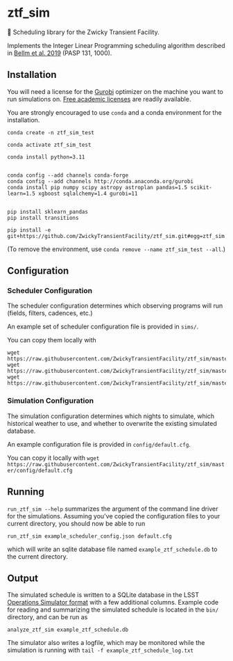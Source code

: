 # ztf_sim
:telescope: Scheduling library for the Zwicky Transient Facility.

Implements the Integer Linear Programming scheduling algorithm described in 
[Bellm et al. 2019](https://dx.doi.org/10.1088/1538-3873/ab0c2a) (PASP 131, 1000).

## Installation

You will need a license for the [Gurobi](http://www.gurobi.com/) optimizer on the machine you want to run simulations on.  [Free academic licenses](http://www.gurobi.com/academia/for-universities) are readily available.

You are strongly encouraged to use `conda` and a conda environment for the installation.


```
conda create -n ztf_sim_test

conda activate ztf_sim_test

conda install python=3.11


conda config --add channels conda-forge 
conda config --add channels http://conda.anaconda.org/gurobi
conda install pip numpy scipy astropy astroplan pandas=1.5 scikit-learn=1.5 xgboost sqlalchemy=1.4 gurobi=11


pip install sklearn_pandas 
pip install transitions

pip install -e git+https://github.com/ZwickyTransientFacility/ztf_sim.git#egg=ztf_sim
```

(To remove the environment, use `conda remove --name ztf_sim_test --all`.)


## Configuration

### Scheduler Configuration

The scheduler configuration determines which observing programs will run (fields, filters, cadences, etc.)  

An example set of scheduler configuration file is provided in `sims/`.

You can copy them locally with 
```
wget https://raw.githubusercontent.com/ZwickyTransientFacility/ztf_sim/master/sims/example_scheduler_config.json
wget https://raw.githubusercontent.com/ZwickyTransientFacility/ztf_sim/master/sims/survey_180501.json
wget https://raw.githubusercontent.com/ZwickyTransientFacility/ztf_sim/master/sims/reference_building.json
``` 

### Simulation Configuration

The simulation configuration determines which nights to simulate, which historical weather to use, and whether to overwrite the existing simulated database.

An example configuration file is provided in `config/default.cfg`.

You can copy it locally with `wget https://raw.githubusercontent.com/ZwickyTransientFacility/ztf_sim/master/config/default.cfg` 

## Running

`run_ztf_sim --help` summarizes the argument of the command line driver for the simulations.  Assuming you've copied the configuration files to your current directory, you should now be able to run

```
run_ztf_sim example_scheduler_config.json default.cfg
```

which will write an sqlite database file named `example_ztf_schedule.db` to the current directory.

## Output

The simulated schedule is written to a SQLite database in the LSST [Operations Simulator format](https://www.lsst.org/scientists/simulations/opsim/summary-table-column-descriptions-v335) with a few additional columns.  Example code for reading and summarizing the simulated schedule is located in the `bin/` directory, and can be run as

```
analyze_ztf_sim example_ztf_schedule.db
```

The simulator also writes a logfile, which may be monitored while the simulation is running with `tail -f example_ztf_schedule_log.txt`
